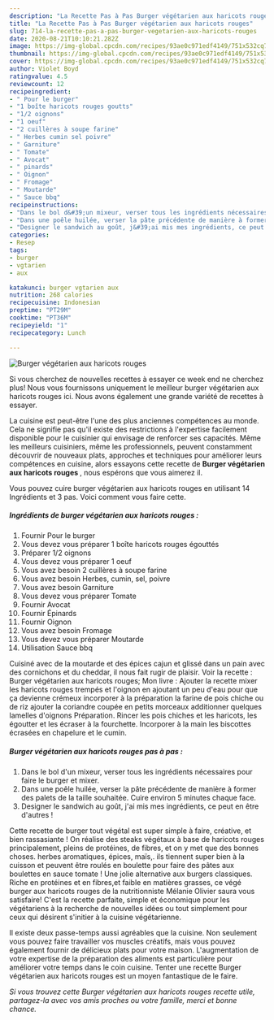 ```yaml
---
description: "La Recette Pas à Pas Burger végétarien aux haricots rouges"
title: "La Recette Pas à Pas Burger végétarien aux haricots rouges"
slug: 714-la-recette-pas-a-pas-burger-vegetarien-aux-haricots-rouges
date: 2020-08-21T10:10:21.282Z
image: https://img-global.cpcdn.com/recipes/93ae0c971edf4149/751x532cq70/burger-vegetarien-aux-haricots-rouges-photo-principale-de-la-recette.jpg
thumbnail: https://img-global.cpcdn.com/recipes/93ae0c971edf4149/751x532cq70/burger-vegetarien-aux-haricots-rouges-photo-principale-de-la-recette.jpg
cover: https://img-global.cpcdn.com/recipes/93ae0c971edf4149/751x532cq70/burger-vegetarien-aux-haricots-rouges-photo-principale-de-la-recette.jpg
author: Violet Boyd
ratingvalue: 4.5
reviewcount: 12
recipeingredient:
- " Pour le burger"
- "1 boîte haricots rouges goutts"
- "1/2 oignons"
- "1 oeuf"
- "2 cuillères à soupe farine"
- " Herbes cumin sel poivre"
- " Garniture"
- " Tomate"
- " Avocat"
- " pinards"
- " Oignon"
- " Fromage"
- " Moutarde"
- " Sauce bbq"
recipeinstructions:
- "Dans le bol d&#39;un mixeur, verser tous les ingrédients nécessaires pour faire le burger et mixer."
- "Dans une poêle huilée, verser la pâte précédente de manière à former des palets de la taille souhaitée. Cuire environ 5 minutes chaque face."
- "Designer le sandwich au goût, j&#39;ai mis mes ingrédients, ce peut en être d&#39;autres !"
categories:
- Resep
tags:
- burger
- vgtarien
- aux

katakunci: burger vgtarien aux 
nutrition: 268 calories
recipecuisine: Indonesian
preptime: "PT29M"
cooktime: "PT36M"
recipeyield: "1"
recipecategory: Lunch

---
```



![Burger végétarien aux haricots rouges](https://img-global.cpcdn.com/recipes/93ae0c971edf4149/751x532cq70/burger-vegetarien-aux-haricots-rouges-photo-principale-de-la-recette.jpg)

Si vous cherchez de nouvelles recettes à essayer ce week end ne cherchez plus! Nous vous fournissons uniquement le meilleur burger végétarien aux haricots rouges ici. Nous avons également une grande variété de recettes à essayer.

La cuisine est peut-être l'une des plus anciennes compétences au monde. Cela ne signifie pas qu'il existe des restrictions à l'expertise facilement disponible pour le cuisinier qui envisage de renforcer ses capacités. Même les meilleurs cuisiniers, même les professionnels, peuvent constamment découvrir de nouveaux plats, approches et techniques pour améliorer leurs compétences en cuisine, alors essayons cette recette de <strong> Burger végétarien aux haricots rouges </strong>, nous espérons que vous aimerez il.

<!--inarticleads1-->

Vous pouvez cuire burger végétarien aux haricots rouges en utilisant 14 Ingrédients et 3 pas. Voici comment vous faire cette.

##### Ingrédients de burger végétarien aux haricots rouges :

1. Fournir  Pour le burger
1. Vous devez vous préparer 1 boîte haricots rouges égouttés
1. Préparer 1/2 oignons
1. Vous devez vous préparer 1 oeuf
1. Vous avez besoin 2 cuillères à soupe farine
1. Vous avez besoin  Herbes, cumin, sel, poivre
1. Vous avez besoin  Garniture
1. Vous devez vous préparer  Tomate
1. Fournir  Avocat
1. Fournir  Épinards
1. Fournir  Oignon
1. Vous avez besoin  Fromage
1. Vous devez vous préparer  Moutarde
1. Utilisation  Sauce bbq


Cuisiné avec de la moutarde et des épices cajun et glissé dans un pain avec des cornichons et du cheddar, il nous fait rugir de plaisir. Voir la recette : Burger végétarien aux haricots rouges; Mon livre : Ajouter la recette mixer les haricots rouges trempés et l&#39;oignon en ajoutant un peu d&#39;eau pour que ça devienne crémeux incorporer à la préparation la farine de pois chiche ou de riz ajouter la coriandre coupée en petits morceaux additionner quelques lamelles d&#39;oignons Préparation. Rincer les pois chiches et les haricots, les égoutter et les écraser à la fourchette. Incorporer à la main les biscottes écrasées en chapelure et le cumin. 

<!--inarticleads2-->

##### Burger végétarien aux haricots rouges pas à pas :

1. Dans le bol d&#39;un mixeur, verser tous les ingrédients nécessaires pour faire le burger et mixer.
1. Dans une poêle huilée, verser la pâte précédente de manière à former des palets de la taille souhaitée. Cuire environ 5 minutes chaque face.
1. Designer le sandwich au goût, j&#39;ai mis mes ingrédients, ce peut en être d&#39;autres !


Cette recette de burger tout végétal est super simple à faire, créative, et bien rassasiante ! On réalise des steaks végétaux à base de haricots rouges principalement, pleins de protéines, de fibres, et on y met que des bonnes choses. herbes aromatiques, épices, maïs,. ils tiennent super bien à la cuisson et peuvent être roulés en boulette pour faire des pâtes aux boulettes en sauce tomate ! Une jolie alternative aux burgers classiques. Riche en protéines et en fibres,et faible en matières grasses, ce végé burger aux haricots rouges de la nutritionniste Mélanie Olivier saura vous satisfaire! C&#39;est la recette parfaite, simple et économique pour les végétariens à la recherche de nouvelles idées ou tout simplement pour ceux qui désirent s&#39;initier à la cuisine végétarienne. 

<!--inarticleads1-->

<p>
Il existe deux passe-temps aussi agréables que la cuisine. Non seulement vous pouvez faire travailler vos muscles créatifs, mais vous pouvez également fournir de délicieux plats pour votre maison. L'augmentation de votre expertise de la préparation des aliments est particulière pour améliorer votre temps dans le coin cuisine. Tenter une recette Burger végétarien aux haricots rouges est un moyen fantastique de le faire.
</p>

<p>
<i>Si vous trouvez cette Burger végétarien aux haricots rouges recette utile, partagez-la avec vos amis proches ou votre famille, merci et bonne chance.</i>
</p>
